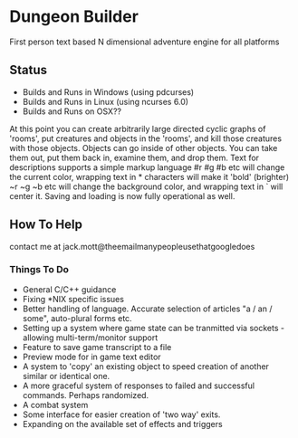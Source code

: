 # Dungeon Builder
First person text based N dimensional adventure engine for all platforms

## Status
- Builds and Runs in Windows (using pdcurses)
- Builds and Runs in Linux (using ncurses 6.0) 
- Builds and Runs on OSX??

At this point you can create arbitrarily large directed cyclic graphs of 'rooms', put creatures and objects in the 'rooms', and kill those creatures with those objects. Objects can go inside of other objects. You can take them out, put them back in, examine them, and drop them. Text for descriptions supports a simple markup language  #r #g #b etc will change the current color, wrapping text in * characters will make it 'bold' (brighter)  ~r ~g ~b etc will change the background color, and wrapping text in ` will center it. Saving and loading is now fully operational as well.

## How To Help
contact me at jack.mott@theemailmanypeopleusethatgoogledoes
### Things To Do
- General C/C++ guidance 
- Fixing *NIX specific issues 
- Better handling of language. Accurate selection of articles "a / an / some", auto-plural forms etc.
- Setting up a system where game state can be tranmitted via sockets - allowing multi-term/monitor support
- Feature to save game transcript to a file
- Preview mode for in game text editor
- A system to 'copy' an existing object to speed creation of another similar or identical one.
- A more graceful system of responses to failed and successful commands. Perhaps randomized.
- A combat system
- Some interface for easier creation of 'two way' exits.
- Expanding on the available set of effects and triggers

